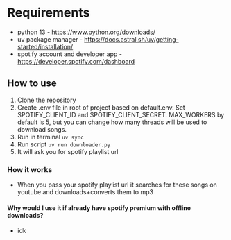# Requirements

- python 13 - <https://www.python.org/downloads/>
- uv package manager - <https://docs.astral.sh/uv/getting-started/installation/>
- spotify account and developer app - <https://developer.spotify.com/dashboard>

## How to use

1. Clone the repository
2. Create .env file in root of project based on default.env. Set SPOTIFY_CLIENT_ID and SPOTIFY_CLIENT_SECRET. MAX_WORKERS by default is 5, but you can change how many threads will be used to download songs.
3. Run in terminal `uv sync`
4. Run script `uv run downloader.py`
5. It will ask you for spotify playlist url

### How it works

- When you pass your spotify playlist url it searches for these songs on youtube and downloads+converts them to mp3

#### Why would I use it if already have spotify premium with offline downloads?

- idk
